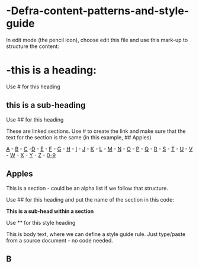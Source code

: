 # -Defra-content-patterns-and-style-guide

In edit mode (the pencil icon), choose edit this file and use this mark-up to structure the content:

# -this is a heading: 
Use # for this heading

## this is a sub-heading

Use ## for this heading

These are linked sections. Use # to create the link and make sure that the text for the section is the same (in this example, ## Apples)

[A](#Apples) - [B](#B) - [C](#C) -[D](#D) - [E](#E) - [F](#F) - [G](#G) - [H](#H) - [I](#I) - [J](#J) - [K](#K) - [L](#L) - [M](#M) - [N](#N) - [O](#O) - [P](#P) - [Q](#Q) - [R](#R) - [S](#S) - [T](#T) - [U](#U) - [V](#V) - [W](#W) - [X](#X) - [Y](#Y) - [Z](#Z) - [0-9](#0-9)

## Apples<a name="A section"></a>

This is a section - could be an alpha list if we follow that structure.

Use ## for this heading and put the name of the section in this code: <a name="A section"></a>

**This is a sub-head within a section** 

Use ** for this style heading 

This is body text, where we can define a style guide rule.
Just type/paste from a source document - no code needed.

## B<a name="B"></a>
